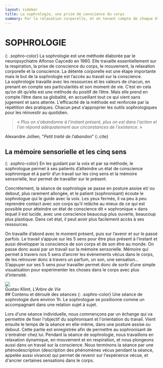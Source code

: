 ```yaml
---
layout: sidebar
title: La sophrologie, une prise de conscience du corps
summary: Par la relaxation corporelle, et en tenant compte de chaque être dans sa globalité, la sophrologie permet d’atteindre un travail sur la conscience, et offre à chacun.e des pratiques qu’il ou elle peut réutiliser dans le quotidien.
---
```

# SOPHROLOGIE
{: .sophro-color}
La sophrologie est une méthode élaborée par le neuropsychiatre Alfonso Caycedo en 1960. Elle travaille essentiellement sur la respiration, la prise de conscience du corps, le mouvement, la relaxation corporelle et la conscience. La détente corporelle est une étape importante mais le but de la sophrologie est l’accès au travail sur la conscience.  
La sophrologie travaille avec les ressources et les valeurs de chacun, en prenant en compte ses particularités et son moment de vie. C’est en cela qu’on dit qu’elle est une méthode du positif de l’être. Mais elle prend en compte l’être dans sa globalité, en accueillant tout ce qui vient sans jugement et sans attente. L’efficacité de la méthode est renforcée par la répétition des pratiques. Chacun peut s’approprier les outils sophrologiques pour les réinvestir au quotidien.  

>«&nbsp;*Plus on s'abandonne à l'instant présent, plus on est dans l'action et l'on répond adéquatement aux circonstances de l'existence.*&nbsp;»

Alexandre Jollien, "*Petit traité de l’abandon*"
{:.cite}  

## La mémoire sensorielle et les cinq sens
{: .sophro-color}
En les guidant par la voix et par sa méthode, le sophrologue permet à ses patients d’atteindre un état de conscience sophronique et à partir d’un travail sur les cinq sens et la mémoire sensorielle, leur permet de travailler sur le présent.  

Concrètement, la séance de sophrologie se passe en posture assise et/ ou debout, plus rarement allongée, et le patient (sophronisant) écoute le sophrologue qui le guide avec la voix. Les yeux fermés, il va peu à peu reprendre contact avec son corps qu’il relâche au mieux de ce qui est possible pour atteindre un état de conscience dit « sophronique » dans lequel il est lucide, avec une conscience beaucoup plus ouverte, beaucoup plus plastique. Dans cet état, il peut avoir plus facilement accès à ses ressources.

On travaille d’abord avec le moment présent, puis sur l’avenir et sur le passé parfois. Le travail s’appuie sur les 5 sens pour être plus présent à l’instant et aussi développer la conscience de son corps et de son être au monde. On passe donc aussi par un travail sur la mémoire sensorielle. Mémoire qui permet à travers nos 5 sens d’ancrer les événements vécus dans le corps, de les retrouver donc à travers un parfum, un son, une sensation… S’appuyer sur ses 5 sens pour travailler permet donc de sortir d’une simple visualisation pour expérimenter les choses dans le corps avec plus d’intensité.  



<div class="center-block">

<img src="http://res.cloudinary.com/dnxcesebo/image/upload/c_scale,w_500,r_15/v1528470238/ARBRE-DE-VIE-KLIMT-1905_ink65m.jpg">
<figcaption>Gustav Klimt, <em>L'Arbre de Vie</em></figcaption>

</div>
## Contenu et déroulé des séances
{: .sophro-color}
Une séance de sophrologie dure environ 1h. Le sophrologue se positionne comme un accompagnant dans une relation sujet à sujet.


Lors d'une séance individuelle, nous commençons par un échange qui va permettre de fixer l'objectif du sophronisant et l'orientation du travail. Vient ensuite le temps de la séance en elle-même, dans une posture assise ou debout. Cette partie est enregistrée afin de permettre au sophronisant de s'entraîner chez lui. Pendant la séance de sophrologie, nous travaillons en relaxation dynamique, en mouvement et en respiration, et nous plongeons aussi dans un travail sur la conscience. Nous terminons la séance par une phénodescription (description des phénomènes vécus pendant la séance, appelée aussi vivance) qui permet de revenir sur l'expérience vécue, et d'ancrer certaines sensations dans le corps.  

